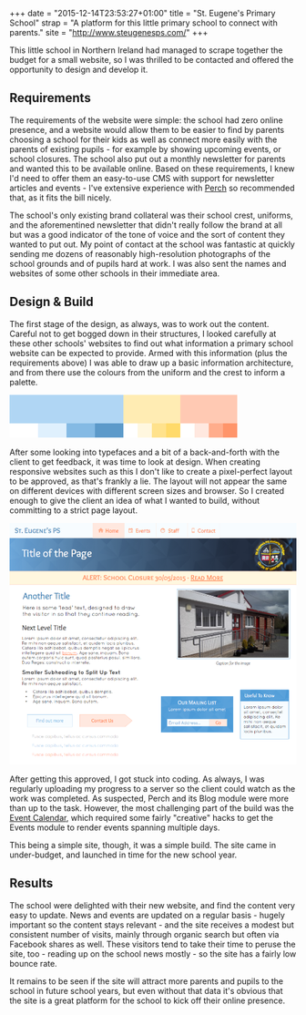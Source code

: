 +++
date  = "2015-12-14T23:53:27+01:00"
title = "St. Eugene's Primary School"
strap = "A platform for this little primary school to connect with parents."
site  = "http://www.steugenesps.com/"
+++

This little school in Northern Ireland had managed to scrape together the budget for a small website, so I was thrilled to be contacted and offered the opportunity to design and develop it.

## Requirements

The requirements of the website were simple: the school had zero online presence, and a website would allow them to be easier to find by parents choosing a school for their kids as well as connect more easily with the parents of existing pupils - for example by showing upcoming events, or school closures. The school also put out a monthly newsletter for parents and wanted this to be available online. Based on these requirements, I knew I'd need to offer them an easy-to-use CMS with support for newsletter articles and events - I've extensive experience with [Perch](https://grabaperch.com) so recommended that, as it fits the bill nicely.

The school's only existing brand collateral was their school crest, uniforms, and the aforementined newsletter that didn't really follow the brand at all but was a good indicator of the tone of voice and the sort of content they wanted to put out. My point of contact at the school was fantastic at quickly sending me dozens of reasonably high-resolution photographs of the school grounds and of pupils hard at work. I was also sent the names and websites of some other schools in their immediate area.

## Design & Build

The first stage of the design, as always, was to work out the content. Careful not to get bogged down in their structures, I looked carefully at these other schools' websites to find out what information a primary school website can be expected to provide. Armed with this information (plus the requirements above) I was able to draw up a basic information architecture, and from there use the colours from the uniform and the crest to inform a palette.

![](colors.png "Basic colour palette created by sampling the school uniform and logo")

After some looking into typefaces and a bit of a back-and-forth with the client to get feedback, it was time to look at design. When creating responsive websites such as this I don't like to create a pixel-perfect layout to be approved, as that's frankly a lie. The layout will not appear the same on different devices with different screen sizes and browser. So I created enough to give the client an idea of what I wanted to build, without committing to a strict page layout.

![](style_tile.png "The final style tile that was approved")

After getting this approved, I got stuck into coding. As always, I was regularly uploading my progress to a server so the client could watch as the work was completed. As suspected, Perch and its Blog module were more than up to the task. However, the most challenging part of the build was the [Event Calendar](http://www.steugenesps.com/events/), which required some fairly "creative" hacks to get the Events module to render events spanning multiple days.

This being a simple site, though, it was a simple build. The site came in under-budget, and launched in time for the new school year. 

## Results

The school were delighted with their new website, and find the content very easy to update. News and events are updated on a regular basis - hugely important so the content stays relevant - and the site receives a modest but consistent number of visits, mainly through organic search but often via Facebook shares as well. These visitors tend to take their time to peruse the site, too - reading up on the school news mostly - so the site has a fairly low bounce rate.

It remains to be seen if the site will attract more parents and pupils to the school in future school years, but even without that data it's obvious that the site is a great platform for the school to kick off their online presence.
